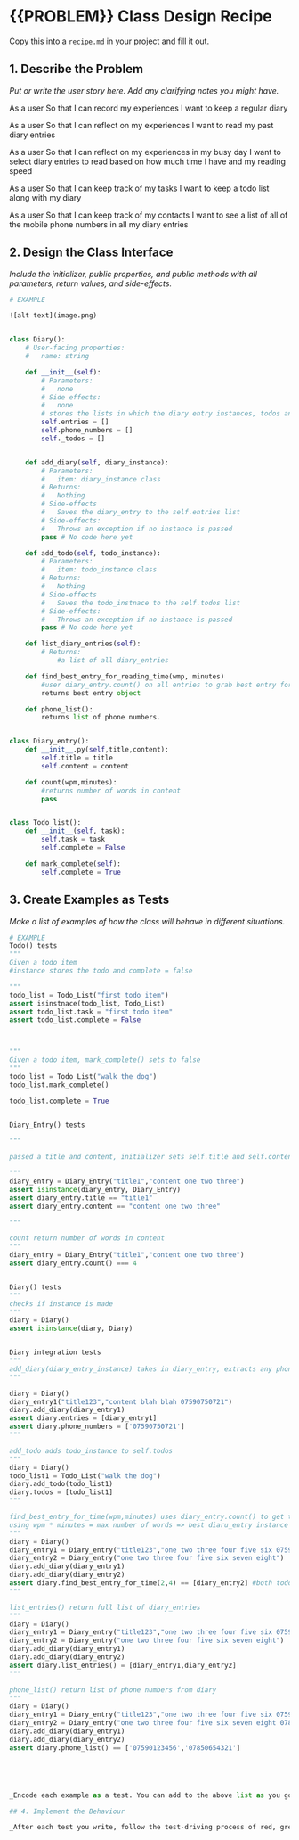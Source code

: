 # {{PROBLEM}} Class Design Recipe

Copy this into a `recipe.md` in your project and fill it out.

## 1. Describe the Problem

_Put or write the user story here. Add any clarifying notes you might have._

As a user
So that I can record my experiences
I want to keep a regular diary

As a user
So that I can reflect on my experiences
I want to read my past diary entries

As a user
So that I can reflect on my experiences in my busy day
I want to select diary entries to read based on how much time I have and my reading speed

As a user
So that I can keep track of my tasks
I want to keep a todo list along with my diary

As a user
So that I can keep track of my contacts
I want to see a list of all of the mobile phone numbers in all my diary entries

## 2. Design the Class Interface

_Include the initializer, public properties, and public methods with all parameters, return values, and side-effects._

```python
# EXAMPLE

![alt text](image.png)


class Diary():
    # User-facing properties:
    #   name: string

    def __init__(self):
        # Parameters:
        #   none
        # Side effects:
        #   none
        # stores the lists in which the diary entry instances, todos and phone numbers are assigned
        self.entries = []
        self.phone_numbers = []
        self._todos = []


    def add_diary(self, diary_instance):
        # Parameters:
        #   item: diary_instance class
        # Returns:
        #   Nothing
        # Side-effects
        #   Saves the diary_entry to the self.entries list
        # Side-effects:
        #   Throws an exception if no instance is passed
        pass # No code here yet

    def add_todo(self, todo_instance):
        # Parameters:
        #   item: todo_instance class
        # Returns:
        #   Nothing
        # Side-effects
        #   Saves the todo_instnace to the self.todos list
        # Side-effects:
        #   Throws an exception if no instance is passed
        pass # No code here yet

    def list_diary_entries(self):
        # Returns:
            #a list of all diary_entries

    def find_best_entry_for_reading_time(wmp, minutes)
        #user diary_entry.count() on all entries to grab best entry for number of words user can read.
        returns best entry object

    def phone_list():
        returns list of phone numbers.


class Diary_entry():
    def __init__.py(self,title,content):
        self.title = title
        self.content = content

    def count(wpm,minutes):
        #returns number of words in content
        pass


class Todo_list():
    def __init__(self, task):
        self.task = task
        self.complete = False

    def mark_complete(self):
        self.complete = True
```

## 3. Create Examples as Tests

_Make a list of examples of how the class will behave in different situations._

```python
# EXAMPLE
Todo() tests
"""
Given a todo item
#instance stores the todo and complete = false

"""
todo_list = Todo_List("first todo item")
assert isinstnace(todo_list, Todo_List)
assert todo_list.task = "first todo item"
assert todo_list.complete = False



"""
Given a todo item, mark_complete() sets to false
"""
todo_list = Todo_List("walk the dog")
todo_list.mark_complete()

todo_list.complete = True


Diary_Entry() tests

"""

passed a title and content, initializer sets self.title and self.content

"""
diary_entry = Diary_Entry("title1","content one two three")
assert isinstance(diary_entry, Diary_Entry)
assert diary_entry.title == "title1"
assert diary_entry.content == "content one two three"

"""

count return number of words in content
"""
diary_entry = Diary_Entry("title1","content one two three")
assert diary_entry.count() === 4


Diary() tests
"""
checks if instance is made
"""
diary = Diary()
assert isinstance(diary, Diary)


Diary integration tests
"""
add_diary(diary_entry_instance) takes in diary_entry, extracts any phone numbers and adds them to self.phone_numbers. adds full entry class to self.entries.
"""

diary = Diary()
diary_entry1("title123","content blah blah 07590750721")
diary.add_diary(diary_entry1)
assert diary.entries = [diary_entry1]
assert diary.phone_numbers = ['07590750721']
"""

add_todo adds todo_instance to self.todos
"""
diary = Diary()
todo_list1 = Todo_List("walk the dog")
diary.add_todo(todo_list1)
diary.todos = [todo_list1]
"""

find_best_entry_for_time(wpm,minutes) uses diary_entry.count() to get the length of all entries...
using wpm * minutes = max number of words => best diaru_entry instance
"""
diary = Diary()
diary_entry1 = Diary_entry("title123","one two three four five six 07590750721")
diary_entry2 = Diary_entry("one two three four five six seven eight")
diary.add_diary(diary_entry1)
diary.add_diary(diary_entry2)
assert diary.find_best_entry_for_time(2,4) == [diary_entry2] #both todo_list1 & todo_list2 would be readable but we want longest possible.
"""

list_entries() return full list of diary_entries
"""
diary = Diary()
diary_entry1 = Diary_entry("title123","one two three four five six 07590750721")
diary_entry2 = Diary_entry("one two three four five six seven eight")
diary.add_diary(diary_entry1)
diary.add_diary(diary_entry2)
assert diary.list_entries() = [diary_entry1,diary_entry2]
"""

phone_list() return list of phone numbers from diary
"""
diary = Diary()
diary_entry1 = Diary_entry("title123","one two three four five six 07590123456")
diary_entry2 = Diary_entry("one two three four five six seven eight 07850654321")
diary.add_diary(diary_entry1)
diary.add_diary(diary_entry2)
assert diary.phone_list() == ['07590123456','07850654321']





_Encode each example as a test. You can add to the above list as you go._

## 4. Implement the Behaviour

_After each test you write, follow the test-driving process of red, green, refactor to implement the behaviour._
```

